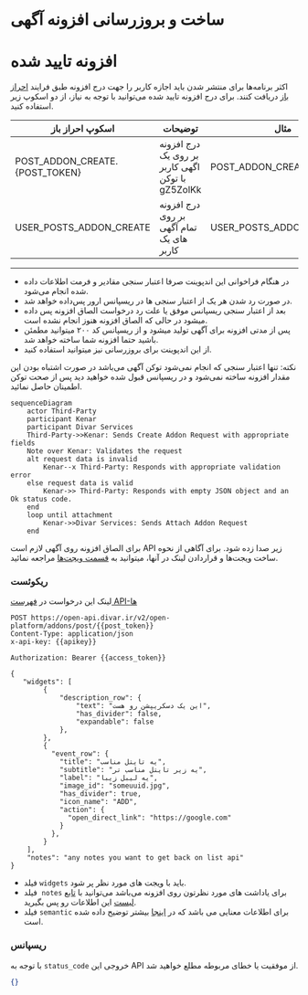 # ساخت و بروزرسانی افزونه آگهی

# افزونه تایید شده
اکثر برنامه‌ها برای منتشر شدن باید اجازه کاربر را جهت درج افزونه طبق فرایند [احراز باز](../oauth) دریافت کنند.
برای درج افزونه تایید شده می‌توانید با توجه به نیاز، از دو اسکوپ زیر استفاده کنید.

| اسکوپ احراز باز                 | توضیحات                                          | مثال                       |
|---------------------------------|--------------------------------------------------|----------------------------|
| POST_ADDON_CREATE.\{POST_TOKEN} | درج افزونه بر روی یک اگهی کاربر با توکن gZ5ZolKk | POST_ADDON_CREATE.gZ5ZolKk |
| USER_POSTS_ADDON_CREATE         | درج افزونه بر روی تمام آگهی های یک کاربر         | USER_POSTS_ADDON_CREATE    |

---


- در هنگام فراخوانی این اندپوینت صرفا اعتبار سنجی مقادیر و فرمت اطلاعات داده شده انجام می‌شود.
- در صورت رد شدن هر یک از اعتبار سنجی ها در ریسپانس ارور پس‌داده خواهد شد.
- بعد از اعتبار سنجی ریسپانس موفق یا علت رد درخواست الصاق افزونه پس داده میشود در حالی که الصاق افزونه هنوز انجام نشده است.
- پس از مدتی افزونه برای آگهی تولید میشود و از ریسپانس کد ۲۰۰ میتوانید مطمئن باشید حتما افزونه شما ساخته خواهد شد.
- از این اندپوینت برای بروزرسانی نیز میتوانید استفاده کنید.

نکته: تنها اعتبار سنجی که انجام نمی‌شود توکن آگهی می‌باشد در صورت اشتباه بودن این مقدار افزونه ساخته نمی‌شود و در ریسپانس قبول شده خواهید دید پس از صحت توکن اطمینان حاصل نمائید.

```mermaid
sequenceDiagram
    actor Third-Party
    participant Kenar
    participant Divar Services
    Third-Party->>Kenar: Sends Create Addon Request with appropriate fields
    Note over Kenar: Validates the request
    alt request data is invalid
        Kenar--x Third-Party: Responds with appropriate validation error
    else request data is valid
        Kenar->> Third-Party: Responds with empty JSON object and an Ok status code.
    end
    loop until attachment
        Kenar->>Divar Services: Sends Attach Addon Request
    end
```

برای الصاق افزونه روی آگهی لازم است
API
زیر صدا زده شود. برای آگاهی از نحوه ساخت ویجت‌ها و قراردادن لینک در آنها، میتوانید به [قسمت ویجت‌ها](../widgets/ReadMe.md) مراجعه نمائید.

### ریکوئست
لینک این درخواست در [فهرست API-ها](https://divar.ir/kenar/api-doc#tag/addons/POST/v2/open-platform/addons/post/{token})

```http request
POST https://open-api.divar.ir/v2/open-platform/addons/post/{{post_token}}
Content-Type: application/json
x-api-key: {{apikey}}

Authorization: Bearer {{access_token}}

{
   "widgets": [
        {
            "description_row": {
                "text": "این یک دسکریپشن رو هست",
                "has_divider": false,
                "expandable": false
            },
        },
        {
          "event_row": {
            "title": "یه تایتل مناسب",
            "subtitle": "یه زیر تایتل مناسب تر",
            "label": "یه لیبل زیبا",
            "image_id": "someuuid.jpg",
            "has_divider": true,
            "icon_name": "ADD",
            "action": {
              "open_direct_link": "https://google.com"
            }
          },
        }
    ],
    "notes": "any notes you want to get back on list api"
}
```

- فیلد `widgets` باید با ویجت های مورد نظر پر شود.
- فیلد  `notes`
 برای یاداشت های مورد نظرتون روی افزونه می‌باشد می‌توانید با
 [تابع لیست](list.md)
  این اطلاعات رو پس بگیرید.
- فیلد `semantic` برای اطلاعات معنایی می باشد که در [اینجا](../semantic/semantic_data.md) بیشتر توضیح داده شده است.

### ریسپانس
با توجه به `status_code` خروجی این API از موفقیت یا خطای مربوطه مطلع خواهید شد.
```json
{}
```
